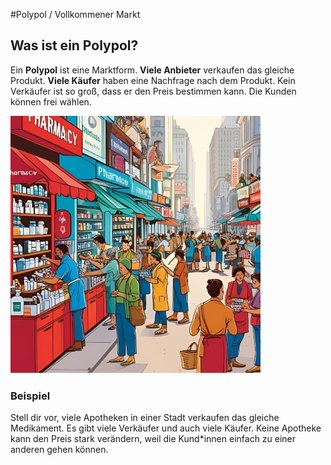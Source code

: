 #Polypol / Vollkommener Markt

## Was ist ein Polypol?

Ein **Polypol** ist eine Marktform. **Viele Anbieter** verkaufen das gleiche Produkt. **Viele Käufer** haben eine Nachfrage nach dem Produkt. Kein Verkäufer ist so groß, dass er den Preis bestimmen kann. Die Kunden können frei wählen.

![Apothekenstraße](images/Pharmacies_with_buyers.png)

### Beispiel

Stell dir vor, viele Apotheken in einer Stadt verkaufen das gleiche Medikament. Es gibt viele Verkäufer und auch viele Käufer. Keine Apotheke kann den Preis stark verändern, weil die Kund*innen einfach zu einer anderen gehen können.



